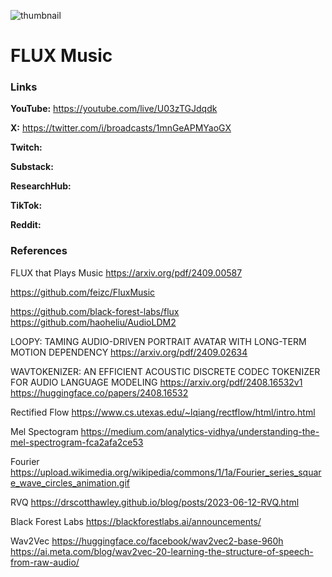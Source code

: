 ![thumbnail](thumbnail.png)

# FLUX Music

### Links

**YouTube:** https://youtube.com/live/U03zTGJdqdk

**X:** https://twitter.com/i/broadcasts/1mnGeAPMYaoGX

**Twitch:**

**Substack:**

**ResearchHub:**

**TikTok:**

**Reddit:**

### References

FLUX that Plays Music
https://arxiv.org/pdf/2409.00587

https://github.com/feizc/FluxMusic

https://github.com/black-forest-labs/flux
https://github.com/haoheliu/AudioLDM2

LOOPY: TAMING AUDIO-DRIVEN PORTRAIT AVATAR
WITH LONG-TERM MOTION DEPENDENCY
https://arxiv.org/pdf/2409.02634

WAVTOKENIZER: AN EFFICIENT ACOUSTIC DISCRETE
CODEC TOKENIZER FOR AUDIO LANGUAGE MODELING
https://arxiv.org/pdf/2408.16532v1
https://huggingface.co/papers/2408.16532

Rectified Flow
https://www.cs.utexas.edu/~lqiang/rectflow/html/intro.html

Mel Spectogram
https://medium.com/analytics-vidhya/understanding-the-mel-spectrogram-fca2afa2ce53

Fourier
https://upload.wikimedia.org/wikipedia/commons/1/1a/Fourier_series_square_wave_circles_animation.gif

RVQ
https://drscotthawley.github.io/blog/posts/2023-06-12-RVQ.html

Black Forest Labs
https://blackforestlabs.ai/announcements/

Wav2Vec
https://huggingface.co/facebook/wav2vec2-base-960h
https://ai.meta.com/blog/wav2vec-20-learning-the-structure-of-speech-from-raw-audio/

